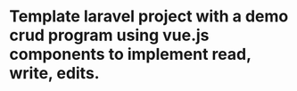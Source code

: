 # Template laravel project with a demo crud program using vue.js components to implement read, write, edits. 
